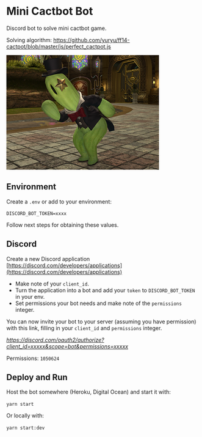 # Mini Cactbot Bot

Discord bot to solve mini cactbot game.

Solving algorithm: https://github.com/yuryu/ff14-cactpot/blob/master/js/perfect_cactpot.js

![cactpot](./cactpot.png)

## Environment

Create a `.env` or add to your environment:

```
DISCORD_BOT_TOKEN=xxxx                      
```

Follow next steps for obtaining these values.

## Discord

Create a new Discord application [https://discord.com/developers/applications](https://discord.com/developers/applications)

- Make note of your `client_id`.
- Turn the application into a bot and add your `token` to `DISCORD_BOT_TOKEN` in your env.
- Set permissions your bot needs and make note of the `permissions` integer.

You can now invite your bot to your server (assuming you have permission) with this link, filling in your `client_id` and `permissions` integer.

*https://discord.com/oauth2/authorize?client_id=xxxxx&scope=bot&permissions=xxxxx*

Permissions: `1050624`

## Deploy and Run

Host the bot somewhere (Heroku, Digital Ocean) and start it with:

`yarn start`

Or locally with:

`yarn start:dev`
